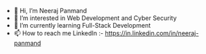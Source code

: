 - 👋 Hi, I’m Neeraj Panmand
- 👀 I’m interested in Web Development and Cyber Security
- 🌱 I’m currently learning Full-Stack Development
- 📫 How to reach me LinkedIn :- https://in.linkedin.com/in/neeraj-panmand

<!---
Neeraj27200/Neeraj27200 is a ✨ special ✨ repository because its `README.md` (this file) appears on your GitHub profile.
You can click the Preview link to take a look at your changes.
--->
